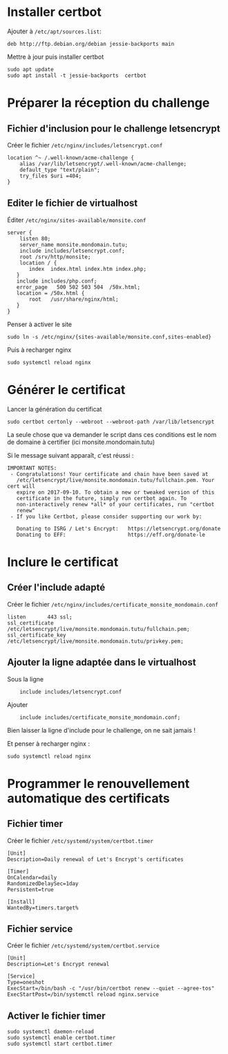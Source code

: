 # Installer certbot
Ajouter à `/etc/apt/sources.list`:
```
deb http://ftp.debian.org/debian jessie-backports main
```
Mettre à jour puis installer certbot
```
sudo apt update
sudo apt install -t jessie-backports  certbot
```

# Préparer la réception du challenge
## Fichier d'inclusion pour le challenge letsencrypt

Créer le fichier `/etc/nginx/includes/letsencrypt.conf`
```
location ^~ /.well-known/acme-challenge {
    alias /var/lib/letsencrypt/.well-known/acme-challenge;
    default_type "text/plain";
    try_files $uri =404;
}
```
## Editer le fichier de virtualhost

Éditer `/etc/nginx/sites-available/monsite.conf` 
```
server {
    listen 80;
    server_name monsite.mondomain.tutu;
    include includes/letsencrypt.conf;
    root /srv/http/monsite;
    location / {
       index  index.html index.htm index.php;
   }
   include includes/php.conf;
   error_page   500 502 503 504  /50x.html;
   location = /50x.html {
       root   /usr/share/nginx/html;
   }
}
```
Penser à activer le site

```
sudo ln -s /etc/nginx/{sites-available/monsite.conf,sites-enabled}
```

Puis à recharger nginx

```
sudo systemctl reload nginx
```
# Générer le certificat

Lancer la génération du certificat
```
sudo certbot certonly --webroot --webroot-path /var/lib/letsencrypt
```
La seule chose que va demander le script dans ces conditions est le nom de domaine à certifier (ici monsite.mondomain.tutu)

Si le message suivant apparaît, c'est réussi :
```
IMPORTANT NOTES:
 - Congratulations! Your certificate and chain have been saved at
   /etc/letsencrypt/live/monsite.mondomain.tutu/fullchain.pem. Your cert will
   expire on 2017-09-10. To obtain a new or tweaked version of this
   certificate in the future, simply run certbot again. To
   non-interactively renew *all* of your certificates, run "certbot
   renew"
 - If you like Certbot, please consider supporting our work by:

   Donating to ISRG / Let's Encrypt:   https://letsencrypt.org/donate
   Donating to EFF:                    https://eff.org/donate-le
```
# Inclure le certificat
## Créer l'include adapté

Créer le fichier  `/etc/nginx/includes/certificate_monsite_mondomain.conf`
```
listen       443 ssl;
ssl_certificate /etc/letsencrypt/live/monsite.mondomain.tutu/fullchain.pem;
ssl_certificate_key /etc/letsencrypt/live/monsite.mondomain.tutu/privkey.pem;
```

## Ajouter la ligne adaptée dans le virtualhost

Sous la ligne
```
    include includes/letsencrypt.conf
```
Ajouter
```
    include includes/certificate_monsite_mondomain.conf;
```

Bien laisser la ligne d'include pour le challenge, on ne sait jamais !

Et penser à recharger nginx :
```
sudo systemctl reload nginx
```

# Programmer le renouvellement automatique des certificats
## Fichier timer

Créer le fichier `/etc/systemd/system/certbot.timer`
```
[Unit]
Description=Daily renewal of Let's Encrypt's certificates

[Timer]
OnCalendar=daily
RandomizedDelaySec=1day
Persistent=true

[Install]
WantedBy=timers.target%
```
## Fichier service

Créer le fichier `/etc/systemd/system/certbot.service`
```
[Unit]
Description=Let's Encrypt renewal

[Service]
Type=oneshot
ExecStart=/bin/bash -c "/usr/bin/certbot renew --quiet --agree-tos"
ExecStartPost=/bin/systemctl reload nginx.service
```
## Activer le fichier timer
```
sudo systemctl daemon-reload
sudo systemctl enable certbot.timer
sudo systemctl start certbot.timer
```
